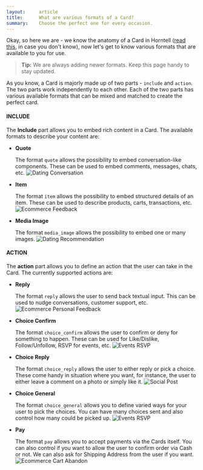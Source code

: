 ```yaml
---
layout:     article
title:      What are various formats of a Card?
summary:    Choose the perfect one for every occasion.
---
```


Okay, so here we are - we know the anatomy of a Card in Horntell ([read this]({{site.baseurl}}/articles/anatomy-of-a-card), in case you don't know), now let's get to know various formats that are available to you for use.

> **Tip:** We are always adding newer formats. Keep this page handy to stay updated.

As you know, a Card is majorly made up of two parts - `include` and `action`. The two parts work independently to each other. Each of the two parts has various available formats that can be mixed and matched to create the perfect card.

#### INCLUDE

The **Include** part allows you to embed rich content in a Card. The available formats to describe your content are:

- **Quote**

	The format `quote` allows the possibility to embed conversation-like components. These can be used to embed comments, messages, chats, etc.
	<img src="{{site.baseurl}}/images/articles/cards/Dating__Conversation.png" alt="Dating Conversation" class="img-card">

- **Item**

	The format `item` allows the possibility to embed structured details of an item. These can be used to describe products, carts, transactions, etc.
	<img src="{{site.baseurl}}/images/articles/cards/EComm__Feedback.png" alt="Ecommerce Feedback" class="img-card">

- **Media Image**

	The format `media_image` allows the possibility to embed one or many images.
	<img src="{{site.baseurl}}/images/articles/cards/Dating__Recommendation.png" alt="Dating Recommendation" class="img-card">

#### ACTION

The **action** part allows you to define an action that the user can take in the Card. The currently supported actions are:

- **Reply**

	The format `reply` allows the user to send back textual input. This can be used to nudge conversations, customer support, etc.
	<img src="{{site.baseurl}}/images/articles/cards/EComm__Personal_Feedback.png" alt="Ecommerce Personal Feedback" class="img-card">

- **Choice Confirm**

	The format `choice_confirm` allows the user to confirm or deny for something to happen. These can be used for Like/Dislike, Follow/Unfollow, RSVP for events, etc.
	<img src="{{site.baseurl}}/images/articles/cards/Events__RSVP.png" alt="Events RSVP" class="img-card">

- **Choice Reply**

	The format `choice_reply` allows the user to either reply or pick a choice. These come handy in situation where you want, for instance, the user to either leave a comment on a photo or simply like it.
	<img src="{{site.baseurl}}/images/articles/cards/Social__Post.png" alt="Social Post" class="img-card">

- **Choice General**

	The format `choice_general` allows you to define varied ways for your user to pick the choices. You can have many choices sent and also control how many could be picked up.
	<img src="{{site.baseurl}}/images/articles/cards/Events__RSVP2.png" alt="Events RSVP" class="img-card">

- **Pay**

	The format `pay` allows you to accept payments via the Cards itself. You can also control if you want to allow the user to confirm order via Cash or not. We can also ask for Shipping Address from the user if you want.
	<img src="{{site.baseurl}}/images/articles/cards/EComm__Cart_Abandon.png" alt="Ecommerce Cart Abandon" class="img-card">

<!-- Now, that you know about various notifications, why not try [customizing content of notification using HTML]({{site.baseurl}}/articles/how-to-customize-content-of-notification-using-html)? -->